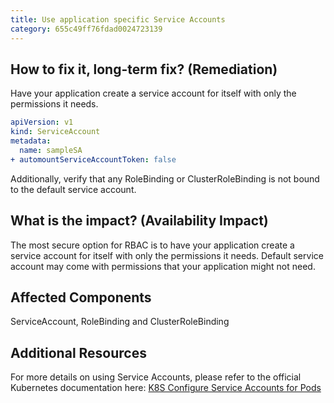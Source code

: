 ```yaml
---
title: Use application specific Service Accounts
category: 655c49ff76fdad0024723139
---
```


## How to fix it, long-term fix? (Remediation)

Have your application create a service account for itself with only the permissions it needs.

```yaml sample-service-account.yaml
apiVersion: v1
kind: ServiceAccount
metadata:
  name: sampleSA
+ automountServiceAccountToken: false
```

Additionally, verify that any RoleBinding or ClusterRoleBinding is not bound to the default service account.

## What is the impact? (Availability Impact)

The most secure option for RBAC is to have your application create a service account for itself with only the permissions it needs. Default service account may come with permissions that your application might not need.

## Affected Components

ServiceAccount, RoleBinding and ClusterRoleBinding

## Additional Resources

For more details on using Service Accounts, please refer to the official Kubernetes documentation here: [K8S Configure Service Accounts for Pods](https://kubernetes.io/docs/tasks/configure-pod-container/configure-service-account/)
